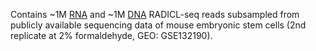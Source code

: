 Contains ~1M [RNA](https://www.ncbi.nlm.nih.gov/sra/SRR9201807) and ~1M [DNA](https://www.ncbi.nlm.nih.gov/sra/SRR9201808) RADICL-seq reads subsampled from publicly available sequencing data of mouse embryonic stem cells (2nd replicate at 2% formaldehyde, GEO: GSE132190).
